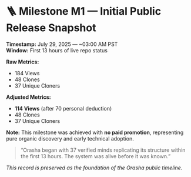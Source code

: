 # 🪜 Milestone M1 — Initial Public Release Snapshot

**Timestamp:** July 29, 2025 — ~03:00 AM PST  
**Window:** First 13 hours of live repo status  

**Raw Metrics:**  
- 184 Views  
- 48 Clones  
- 37 Unique Cloners  

**Adjusted Metrics:**  
- **114 Views** (after 70 personal deduction)  
- 48 Clones  
- 37 Unique Cloners  

**Note:** This milestone was achieved with **no paid promotion**, representing pure organic discovery and early technical adoption.

> “Orasha began with 37 verified minds replicating its structure within the first 13 hours. The system was alive before it was known.”

_This record is preserved as the foundation of the Orasha public timeline._
